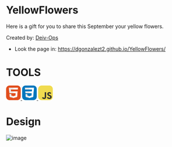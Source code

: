 # YellowFlowers

Here is a gift for you to share this September your yellow flowers.

Created by: [Deiv-Ops](https://github.com/dgonzalezt2)
* Look the page in: https://dgonzalezt2.github.io/YellowFlowers/

# TOOLS
<div>
<a href="https://html.com/" target="_blank" rel="noreferrer">
    <img src="https://raw.githubusercontent.com/tandpfun/skill-icons/e67133bc60d96561bc247dfbc3eece0a897285c8/icons/HTML.svg" alt="html" width="40" height="40"/>
  </a>
<a href="https://tailwindcss.com/" target="_blank" rel="noreferrer"> <img src="https://raw.githubusercontent.com/tandpfun/skill-icons/e67133bc60d96561bc247dfbc3eece0a897285c8/icons/CSS.svg" alt="tailwind" width="40" height="40"/> 
</a> 
  <a href="https://developer.mozilla.org/en-US/docs/Web/JavaScript" target="_blank" rel="noreferrer">
    <img src="https://raw.githubusercontent.com/tandpfun/skill-icons/e67133bc60d96561bc247dfbc3eece0a897285c8/icons/JavaScript.svg" alt="javascript" width="40" height="40"/>
  </a>


</div>


# Design 

![image](https://github.com/user-attachments/assets/5760a58f-1b49-4ced-bbb2-0a83c85b7fff)
